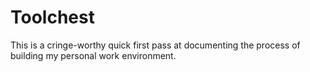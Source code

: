 # Toolchest

This is a cringe-worthy quick first pass at documenting the process of building my personal work environment.
